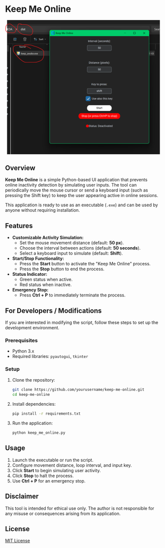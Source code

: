 # Keep Me Online

![Keep Me Online UI](ExeScreenshot.png)

## Overview
**Keep Me Online** is a simple Python-based UI application that prevents online inactivity detection by simulating user inputs. The tool can periodically move the mouse cursor or send a keyboard input (such as pressing the Shift key) to keep the user appearing active in online sessions.

This application is ready to use as an executable (`.exe`) and can be used by anyone without requiring installation.

## Features
- **Customizable Activity Simulation:**
  - Set the mouse movement distance (default: **50 px**).
  - Choose the interval between actions (default: **50 seconds**).
  - Select a keyboard input to simulate (default: **Shift**).
- **Start/Stop Functionality:**
  - Press the **Start** button to activate the "Keep Me Online" process.
  - Press the **Stop** button to end the process.
- **Status Indicator:**
  - Green status when active.
  - Red status when inactive.
- **Emergency Stop:**
  - Press **Ctrl + P** to immediately terminate the process.

## For Developers / Modifications
If you are interested in modifying the script, follow these steps to set up the development environment.

### Prerequisites
- Python 3.x
- Required libraries: `pyautogui`, `tkinter`

### Setup
1. Clone the repository:
   ```sh
   git clone https://github.com/yourusername/keep-me-online.git
   cd keep-me-online
   ```
2. Install dependencies:
   ```sh
   pip install -r requirements.txt
   ```
3. Run the application:
   ```sh
   python keep_me_online.py
   ```

## Usage
1. Launch the executable or run the script.
2. Configure movement distance, loop interval, and input key.
3. Click **Start** to begin simulating user activity.
4. Click **Stop** to halt the process.
5. Use **Ctrl + P** for an emergency stop.

## Disclaimer
This tool is intended for ethical use only. The author is not responsible for any misuse or consequences arising from its application.

## License
[MIT License](LICENSE)
